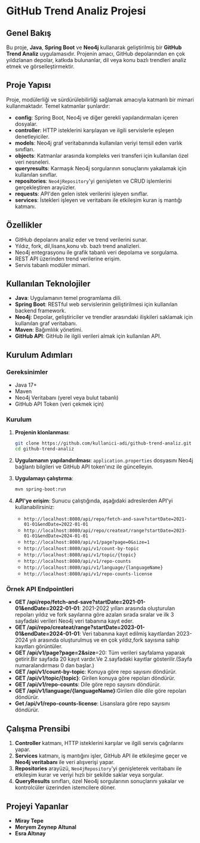 # GitHub Trend Analiz Projesi

## Genel Bakış
Bu proje, **Java**, **Spring Boot** ve **Neo4j** kullanarak geliştirilmiş bir **GitHub Trend Analiz** uygulamasıdır. Projenin amacı, GitHub depolarından en çok yıldızlanan depolar, katkıda bulunanlar, dil veya konu bazlı trendleri analiz etmek ve görselleştirmektir.

## Proje Yapısı
Proje, modülerliği ve sürdürülebilirliği sağlamak amacıyla katmanlı bir mimari kullanmaktadır. Temel katmanlar şunlardır:

- **config**: Spring Boot, Neo4j ve diğer gerekli yapılandırmaları içeren dosyalar.
- **controller**: HTTP isteklerini karşılayan ve ilgili servislerle eşleşen denetleyiciler.
- **models**: Neo4j graf veritabanında kullanılan veriyi temsil eden varlık sınıfları.
- **objects**: Katmanlar arasında kompleks veri transferi için kullanılan özel veri nesneleri.
- **queryresults**: Karmaşık Neo4j sorgularının sonuçlarını yakalamak için kullanılan sınıflar.
- **repositories**: `Neo4jRepository`'yi genişleten ve CRUD işlemlerini gerçekleştiren arayüzler.
- **requests**: API'den gelen istek verilerini işleyen sınıflar.
- **services**: İstekleri işleyen ve veritabanı ile etkileşim kuran iş mantığı katmanı.

## Özellikler
- GitHub depolarını analiz eder ve trend verilerini sunar.
- Yıldız, fork, dil,lisans,konu vb. bazlı trend analizleri.
- Neo4j entegrasyonu ile grafik tabanlı veri depolama ve sorgulama.
- REST API üzerinden trend verilerine erişim.
- Servis tabanlı modüler mimari.

## Kullanılan Teknolojiler
- **Java**: Uygulamanın temel programlama dili.
- **Spring Boot**: RESTful web servislerinin geliştirilmesi için kullanılan backend framework.
- **Neo4j**: Depolar, geliştiriciler ve trendler arasındaki ilişkileri saklamak için kullanılan graf veritabanı.
- **Maven**: Bağımlılık yönetimi.
- **GitHub API**: GitHub ile ilgili verileri almak için kullanılan API.

## Kurulum Adımları

### Gereksinimler
- Java 17+
- Maven
- Neo4j Veritabanı (yerel veya bulut tabanlı)
- GitHub API Token (veri çekmek için)

### Kurulum
1. **Projenin klonlanması**:
    ```bash
    git clone https://github.com/kullanici-adi/github-trend-analiz.git
    cd github-trend-analiz
    ```

2. **Uygulamanın yapılandırılması**:
   `application.properties` dosyasını Neo4j bağlantı bilgileri ve GitHub API token'ınız ile güncelleyin.

3. **Uygulamayı çalıştırma**:
    ```bash
    mvn spring-boot:run
    ```

4. **API'ye erişim**:
   Sunucu çalıştığında, aşağıdaki adreslerden API'yi kullanabilirsiniz:
   - `http://localhost:8080/api/repo/fetch-and-save?startDate=2021-01-01&endDate=2022-01-01`
   - `http://localhost:8080/api/repo/createat/range?startDate=2023-01-01&endDate=2024-01-01`
   - `http://localhost:8080/api/v1/page?page=0&size=1`
   - `http://localhost:8080/api/v1/count-by-topic`
   - `http://localhost:8080/api/v1/topic/{topic}`
   - `http://localhost:8080/api/v1/repo-counts`
   - `http://localhost:8080/api/v1/language/{languageName}`
   - `http://localhost:8080/api/v1/repo-counts-license`
   

### Örnek API Endpointleri
- **GET /api/repo/fetch-and-save?startDate=2021-01-01&endDate=2022-01-01**: 2021-2022 yılları arasında oluşturulan repoları yıldız ve fork sayılarına göre azalan sırada sıralar ve ilk 3 sayfadaki verileri Neo4j veri tabanına kayıt eder.
- **GET /api/repo/createat/range?startDate=2023-01-01&endDate=2024-01-01**: Veri tabanına kayıt edilmiş kayıtlardan 2023-2024 yılı arasında oluşturulmuş ve en çok yıldız,fork sayısına sahip kayıtları görüntüler.
- **GET /api/v1/page?page=2&size**=20: Tüm verileri sayfalama yaparak getirir.Bir sayfada 20 kayıt vardır.Ve 2.sayfadaki kayıtlar gösterilir.(Sayfa numaralandırması 0 dan başlar.)
- **GET /api/v1/count-by-topic**: Konuya göre repo sayısını döndürür.
- **GET /api/v1/topic/{topic}**: Girilen konuya göre repoları döndürür.
- **GET /api/v1/repo-counts**: Dile göre repo sayısını döndürür.
- **GET /api/v1/language/{languageName}**:Girilen dile dile göre repoları döndürür.
- **Get /api/v1/repo-counts-license**: Lisanslara göre repo sayısını döndürür.
## Çalışma Prensibi
1. **Controller** katmanı, HTTP isteklerini karşılar ve ilgili servis çağrılarını yapar.
2. **Services** katmanı, iş mantığını işler, GitHub API ile etkileşime geçer ve **Neo4j veritabanı** ile veri alışverişi yapar.
3. **Repositories** arayüzü, `Neo4jRepository`'yi genişleterek veritabanı ile etkileşim kurar ve veriyi hızlı bir şekilde saklar veya sorgular.
4. **QueryResults** sınıfları, özel Neo4j sorgularının sonuçlarını yakalar ve kontrolcüler üzerinden istemcilere döner.

## Projeyi Yapanlar
- **Miray Tepe**
- **Meryem Zeynep Altunal**
- **Esra Altınay**


